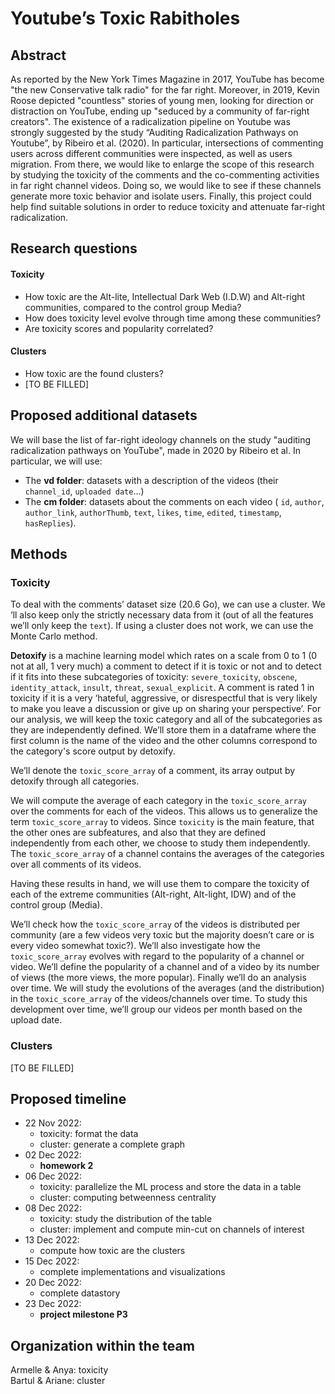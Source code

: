 # Youtube’s Toxic Rabitholes

## Abstract

As reported by the New York Times Magazine in 2017, YouTube has become "the new Conservative talk radio" for the far right. Moreover, in 2019, Kevin Roose depicted "countless" stories of young men, looking for direction or distraction on YouTube, ending up "seduced by a community of far-right creators". The existence of a radicalization pipeline on Youtube was strongly suggested by the study “Auditing Radicalization Pathways on Youtube”, by Ribeiro et al. (2020). In particular, intersections of commenting users across different communities were inspected, as well as users migration. From there, we would like to enlarge the scope of this research by studying the toxicity of the comments and the co-commenting activities in far right channel videos. Doing so, we would like to see if these channels generate more toxic behavior and isolate users. Finally, this project could help find suitable solutions in order to reduce toxicity and attenuate far-right radicalization.

## Research questions
#### Toxicity
- How toxic are the Alt-lite, Intellectual Dark Web (I.D.W) and Alt-right communities, compared to the control group Media?
- How does toxicity level evolve through time among these communities?
- Are toxicity scores and popularity correlated?
#### Clusters
- How toxic are the found clusters?
- [TO BE FILLED]
    
## Proposed additional datasets 
We will base the list of far-right ideology channels on the study "auditing radicalization pathways on YouTube", made in 2020 by Ribeiro et al. In particular, we will use:
- The **vd folder**: datasets with a description of the videos (their `channel_id`, `uploaded date`…) 
- The **cm folder**: datasets about the comments on each video ( `id`, `author`, `author_link`, `authorThumb`, `text`, `likes`, `time`, `edited`, `timestamp`, `hasReplies`).

## Methods
### Toxicity
To deal with the comments’ dataset size (20.6 Go), we can use a cluster. We ‘ll also keep only the strictly necessary data from it (out of all the features we’ll only keep the `text`). If using a cluster does not work, we can use the Monte Carlo method.   

**Detoxify** is a machine learning model which rates on a scale from 0 to 1 (0 not at all, 1 very much) a comment to detect if it is toxic or not and to detect if it fits into these subcategories of toxicity: `severe_toxicity`, `obscene`, `identity_attack`, `insult`, `threat`, `sexual_explicit`. A comment is rated 1 in toxicity if it is a very ‘hateful, aggressive, or disrespectful that is very likely to make you leave a discussion or give up on sharing your perspective’. For our analysis, we will keep the toxic category and all of the subcategories as they are independently defined. We’ll store them in a dataframe where the first column is the name of the video and the other columns correspond to the category's score output by detoxify.


We’ll denote the `toxic_score_array` of a comment, its array output by detoxify through all categories.

We will compute the average of each category in the `toxic_score_array` over the comments for each of the videos. This allows us to generalize the term `toxic_score_array` to videos. Since `toxicity` is the main feature, that the other ones are subfeatures, and also that they are defined independently from each other, we choose to study them independently. The `toxic_score_array` of a channel contains the averages of the categories over all comments of its videos. 

Having these results in hand, we will use them to compare the toxicity of each of the extreme communities (Alt-right, Alt-light, IDW) and of the control group (Media). 

We’ll check how the `toxic_score_array` of the videos is distributed per community (are a few videos very toxic but the majority doesn’t care or is every video somewhat toxic?). We’ll also investigate how the `toxic_score_array` evolves with regard to the popularity of a channel or video. We’ll define the popularity of a channel and of a video by its number of views (the more views, the more popular).
Finally we’ll do an analysis over time. We will study the evolutions of the averages (and the distribution) in the `toxic_score_array` of the videos/channels over time. To study this development over time, we’ll group our videos per month based on the upload date.

### Clusters
[TO BE FILLED]


## Proposed timeline
- 22 Nov 2022: 
    - toxicity: format the data 
    - cluster: generate a complete graph
- 02 Dec 2022: 
    - **homework 2**
- 06 Dec 2022: 
    - toxicity: parallelize the ML process and store the data in a table
    - cluster: computing betweenness centrality
- 08 Dec 2022:
    - toxicity: study the distribution of the table
    - cluster: implement and compute min-cut on channels of interest
- 13 Dec 2022: 
    - compute how toxic are the clusters
- 15 Dec 2022: 
    - complete implementations and visualizations
- 20 Dec 2022: 
    - complete datastory
- 23 Dec 2022: 
    - **project milestone P3**

## Organization within the team
Armelle & Anya: toxicity  
Bartul & Ariane: cluster
